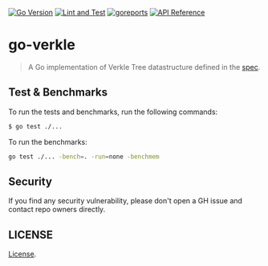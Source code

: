 [![Go Version](https://img.shields.io/badge/go-v1.19-green.svg)](https://golang.org/dl/)
[![Lint and Test](https://github.com/ethereum/go-verkle/actions/workflows/go.yml/badge.svg)](https://github.com/ethereum/go-verkle/actions/workflows/go.yml)
[![goreports](https://goreportcard.com/badge/github.com/ethereum/go-verkle)](https://goreportcard.com/report/github.com/ethereum/go-verkle)
[![API Reference](https://camo.githubusercontent.com/915b7be44ada53c290eb157634330494ebe3e30a/68747470733a2f2f676f646f632e6f72672f6769746875622e636f6d2f676f6c616e672f6764646f3f7374617475732e737667)](https://pkg.go.dev/github.com/ethereum/go-verkle)

# go-verkle

> A Go implementation of Verkle Tree datastructure defined in the [spec](https://github.com/crate-crypto/verkle-trie-ref/tree/master/verkle). 


## Test & Benchmarks

To run the tests and benchmarks, run the following commands:
```bash
$ go test ./...
```

To run the benchmarks:
```bash
go test ./... -bench=. -run=none -benchmem
```

## Security

If you find any security vulnerability, please don't open a GH issue and contact repo owners directly.


## LICENSE

[License](LICENSE).
